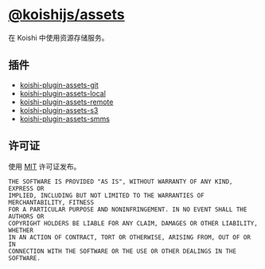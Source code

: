# [@koishijs/assets](https://assets.koishi.chat)

在 Koishi 中使用资源存储服务。

## 插件

- [koishi-plugin-assets-git](https://assets.koishi.chat/plugins/git.html)
- [koishi-plugin-assets-local](https://assets.koishi.chat/plugins/local.html)
- [koishi-plugin-assets-remote](https://assets.koishi.chat/plugins/remote.html)
- [koishi-plugin-assets-s3](https://assets.koishi.chat/plugins/s3.html)
- [koishi-plugin-assets-smms](https://assets.koishi.chat/plugins/smms.html)

## 许可证

使用 [MIT](./LICENSE) 许可证发布。

```
THE SOFTWARE IS PROVIDED "AS IS", WITHOUT WARRANTY OF ANY KIND, EXPRESS OR
IMPLIED, INCLUDING BUT NOT LIMITED TO THE WARRANTIES OF MERCHANTABILITY, FITNESS
FOR A PARTICULAR PURPOSE AND NONINFRINGEMENT. IN NO EVENT SHALL THE AUTHORS OR
COPYRIGHT HOLDERS BE LIABLE FOR ANY CLAIM, DAMAGES OR OTHER LIABILITY, WHETHER
IN AN ACTION OF CONTRACT, TORT OR OTHERWISE, ARISING FROM, OUT OF OR IN
CONNECTION WITH THE SOFTWARE OR THE USE OR OTHER DEALINGS IN THE SOFTWARE.
```
